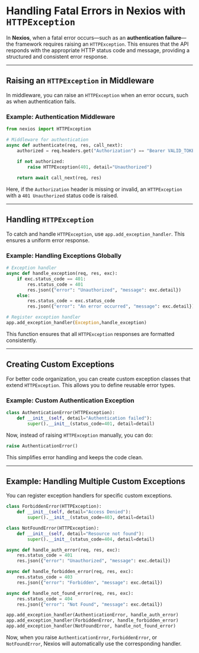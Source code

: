 # **Handling Fatal Errors in Nexios with `HTTPException`**

In **Nexios**, when a fatal error occurs—such as an **authentication failure**—the framework requires raising an `HTTPException`. This ensures that the API responds with the appropriate HTTP status code and message, providing a structured and consistent error response.

---

## **Raising an `HTTPException` in Middleware**
In middleware, you can raise an `HTTPException` when an error occurs, such as when authentication fails.

### **Example: Authentication Middleware**
```python
from nexios import HTTPException

# Middleware for authentication
async def authenticate(req, res, call_next):
    authorized = req.headers.get("Authorization") == "Bearer VALID_TOKEN"
    
    if not authorized:
        raise HTTPException(401, detail="Unauthorized")

    return await call_next(req, res)
```
Here, if the `Authorization` header is missing or invalid, an `HTTPException` with a `401 Unauthorized` status code is raised.

---

## **Handling `HTTPException`**
To catch and handle `HTTPException`, use `app.add_exception_handler`. This ensures a uniform error response.

### **Example: Handling Exceptions Globally**
```python
# Exception handler
async def handle_exception(req, res, exc):
    if exc.status_code == 401:
        res.status_code = 401
        res.json({"error": "Unauthorized", "message": exc.detail})
    else:
        res.status_code = exc.status_code
        res.json({"error": "An error occurred", "message": exc.detail})

# Register exception handler
app.add_exception_handler(Exception,handle_exception)
```
This function ensures that all `HTTPException` responses are formatted consistently.

---

## **Creating Custom Exceptions**
For better code organization, you can create custom exception classes that extend `HTTPException`. This allows you to define reusable error types.

### **Example: Custom Authentication Exception**
```python
class AuthenticationError(HTTPException):
    def __init__(self, detail="Authentication failed"):
        super().__init__(status_code=401, detail=detail)
```

Now, instead of raising `HTTPException` manually, you can do:
```python
raise AuthenticationError()
```
This simplifies error handling and keeps the code clean.

---

## **Example: Handling Multiple Custom Exceptions**
You can register exception handlers for specific custom exceptions.

```python
class ForbiddenError(HTTPException):
    def __init__(self, detail="Access Denied"):
        super().__init__(status_code=403, detail=detail)

class NotFoundError(HTTPException):
    def __init__(self, detail="Resource not found"):
        super().__init__(status_code=404, detail=detail)

async def handle_auth_error(req, res, exc):
    res.status_code = 401
    res.json({"error": "Unauthorized", "message": exc.detail})

async def handle_forbidden_error(req, res, exc):
    res.status_code = 403
    res.json({"error": "Forbidden", "message": exc.detail})

async def handle_not_found_error(req, res, exc):
    res.status_code = 404
    res.json({"error": "Not Found", "message": exc.detail})

app.add_exception_handler(AuthenticationError, handle_auth_error)
app.add_exception_handler(ForbiddenError, handle_forbidden_error)
app.add_exception_handler(NotFoundError, handle_not_found_error)
```
Now, when you raise `AuthenticationError`, `ForbiddenError`, or `NotFoundError`, Nexios will automatically use the corresponding handler.

